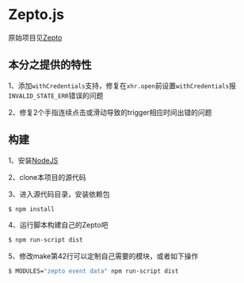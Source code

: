 # Zepto.js

原始项目见[Zepto](https://github.com/madrobby/zepto)

## 本分之提供的特性

1、添加`withCredentials`支持，修复在`xhr.open`前设置`withCredentials`报`INVALID_STATE_ERR`错误的问题

2、修复2个手指连续点击或滑动导致的trigger相应时间出错的问题

## 构建

1、安装[NodeJS](http://nodejs.org/)

2、clone本项目的源代码

3、进入源代码目录，安装依赖包

~~~ sh
$ npm install
~~~

4、运行脚本构建自己的Zepto吧

~~~ sh
$ npm run-script dist
~~~

5、修改make第42行可以定制自己需要的模块，或者如下操作

~~~ sh
$ MODULES="zepto event data" npm run-script dist
~~~

